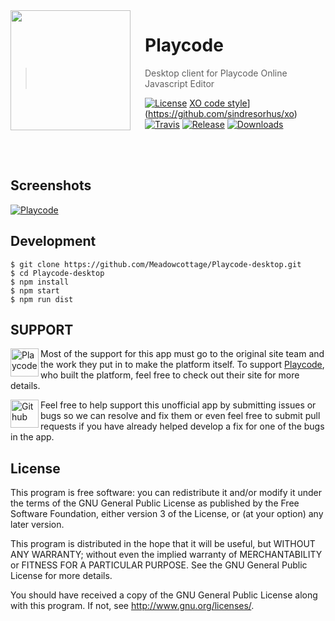 <img src="https://github.com/Meadowcottage/Playcode-desktop/blob/master/build/icon.png?raw=true" align="left" width="192px" height="192px"/>
<img align="left" width="0" height="192px" hspace="10"/>

# Playcode
> Desktop client for Playcode Online Javascript Editor

[![License](https://img.shields.io/badge/License-GPL-red.svg?style=flat-square)](https://github.com/Meadowcottage/Playcode-desktop/blob/master/LICENSE.md) [XO code style](https://img.shields.io/badge/code_style-XO-5ed9c7.svg?style=flat-square)](https://github.com/sindresorhus/xo) [![Travis](https://img.shields.io/travis/Meadowcottage/Playcode-desktop/master.svg?style=flat-square)](https://travis-ci.org/Meadowcottage/Playcode-desktop) [![Release](https://img.shields.io/github/release/Meadowcottage/Playcode-desktop.svg?style=flat-square)](https://github.com/Meadowcottage/Playcode-desktop/releases) [![Downloads](https://img.shields.io/github/downloads/Meadowcottage/Playcode-desktop/total.svg?style=flat-square)](https://github.com/Meadowcottage/Playcode-desktop/releases)

</br>
</br>

## Screenshots

[<img alt='Playcode' src="https://github.com/Meadowcottage/Playcode-desktop/blob/master/build/Screenshot.png?raw=true">](https://github.com/Meadowcottage/Playcode/releases)

## Development

```
$ git clone https://github.com/Meadowcottage/Playcode-desktop.git
$ cd Playcode-desktop
$ npm install
$ npm start
$ npm run dist
```

## SUPPORT

[<img width='45' height="45" align='left' alt='Playcode' src="https://github.com/Meadowcottage/Playcode-desktop/blob/master/build/icon.png?raw=true">](https://playcode.io) Most of the support for this app must go to the original site team and the work they put in to make the platform itself. To support [Playcode](https://playcode.io), who built the platform, feel free to check out their site for more details.

[<img width='45' height="45" align='left' alt='Github' src="https://upload.wikimedia.org/wikipedia/commons/9/91/Octicons-mark-github.svg">](https://github.com/Meadowcottage/Playcode-desktop) Feel free to help support this unofficial app by submitting issues or bugs so we can resolve and fix them or even feel free to submit pull requests if you have already helped develop a fix for one of the bugs in the app.

## License

This program is free software: you can redistribute it and/or modify
it under the terms of the GNU General Public License as published by
the Free Software Foundation, either version 3 of the License, or
(at your option) any later version.

This program is distributed in the hope that it will be useful,
but WITHOUT ANY WARRANTY; without even the implied warranty of
MERCHANTABILITY or FITNESS FOR A PARTICULAR PURPOSE.  See the
GNU General Public License for more details.

You should have received a copy of the GNU General Public License
along with this program.  If not, see <http://www.gnu.org/licenses/>.
